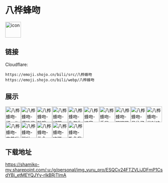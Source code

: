# 八桦蜂吻
<img src="https://emoji.shojo.cn/bili/src/八桦蜂吻/icon.png" width="50" height="50" alt="icon">

## 链接
Cloudflare:
```
https://emoji.shojo.cn/bili/src/八桦蜂吻
https://emoji.shojo.cn/bili/webp/八桦蜂吻
```
## 展示
<img src="https://emoji.shojo.cn/bili/src/八桦蜂吻/八桦蜂吻-打call.png" width="50" height="50" alt="八桦蜂吻-打call"><img src="https://emoji.shojo.cn/bili/src/八桦蜂吻/八桦蜂吻-满脸问号.png" width="50" height="50" alt="八桦蜂吻-满脸问号"><img src="https://emoji.shojo.cn/bili/src/八桦蜂吻/八桦蜂吻-酷哦.png" width="50" height="50" alt="八桦蜂吻-酷哦"><img src="https://emoji.shojo.cn/bili/src/八桦蜂吻/八桦蜂吻-好耶.png" width="50" height="50" alt="八桦蜂吻-好耶"><img src="https://emoji.shojo.cn/bili/src/八桦蜂吻/八桦蜂吻-生气生气.png" width="50" height="50" alt="八桦蜂吻-生气生气"><img src="https://emoji.shojo.cn/bili/src/八桦蜂吻/八桦蜂吻-哇塞.png" width="50" height="50" alt="八桦蜂吻-哇塞"><img src="https://emoji.shojo.cn/bili/src/八桦蜂吻/八桦蜂吻-委屈.png" width="50" height="50" alt="八桦蜂吻-委屈"><img src="https://emoji.shojo.cn/bili/src/八桦蜂吻/八桦蜂吻-嘿嘿嘿.png" width="50" height="50" alt="八桦蜂吻-嘿嘿嘿"><img src="https://emoji.shojo.cn/bili/src/八桦蜂吻/八桦蜂吻-呆住了.png" width="50" height="50" alt="八桦蜂吻-呆住了"><img src="https://emoji.shojo.cn/bili/src/八桦蜂吻/八桦蜂吻-发财咯.png" width="50" height="50" alt="八桦蜂吻-发财咯"><img src="https://emoji.shojo.cn/bili/src/八桦蜂吻/八桦蜂吻-害羞啦.png" width="50" height="50" alt="八桦蜂吻-害羞啦"><img src="https://emoji.shojo.cn/bili/src/八桦蜂吻/八桦蜂吻-哭啦.png" width="50" height="50" alt="八桦蜂吻-哭啦"><img src="https://emoji.shojo.cn/bili/src/八桦蜂吻/八桦蜂吻-救命.png" width="50" height="50" alt="八桦蜂吻-救命"><img src="https://emoji.shojo.cn/bili/src/八桦蜂吻/八桦蜂吻-咆哮.png" width="50" height="50" alt="八桦蜂吻-咆哮"><img src="https://emoji.shojo.cn/bili/src/八桦蜂吻/八桦蜂吻-欺负我.png" width="50" height="50" alt="八桦蜂吻-欺负我">

## 下载地址

https://shamiko-my.sharepoint.com/:u:/g/personal/img_yuru_pro/ESQCv24FTZVLiJDFmP1CsdYBi_etMEYQJYy-rlkBRjTImA